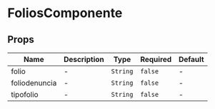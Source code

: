 # FoliosComponente

## Props

<!-- @vuese:FoliosComponente:props:start -->
|Name|Description|Type|Required|Default|
|---|---|---|---|---|
|folio|-|`String`|`false`|-|
|foliodenuncia|-|`String`|`false`|-|
|tipofolio|-|`String`|`false`|-|

<!-- @vuese:FoliosComponente:props:end -->



